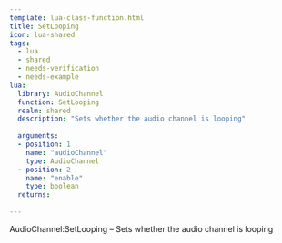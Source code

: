 ```yaml
---
template: lua-class-function.html
title: SetLooping
icon: lua-shared
tags:
  - lua
  - shared
  - needs-verification
  - needs-example
lua:
  library: AudioChannel
  function: SetLooping
  realm: shared
  description: "Sets whether the audio channel is looping"
  
  arguments:
  - position: 1
    name: "audioChannel"
    type: AudioChannel
  - position: 2
    name: "enable"
    type: boolean
  returns:
    
---
```


<div class="lua__search__keywords">
AudioChannel:SetLooping &#x2013; Sets whether the audio channel is looping
</div>

